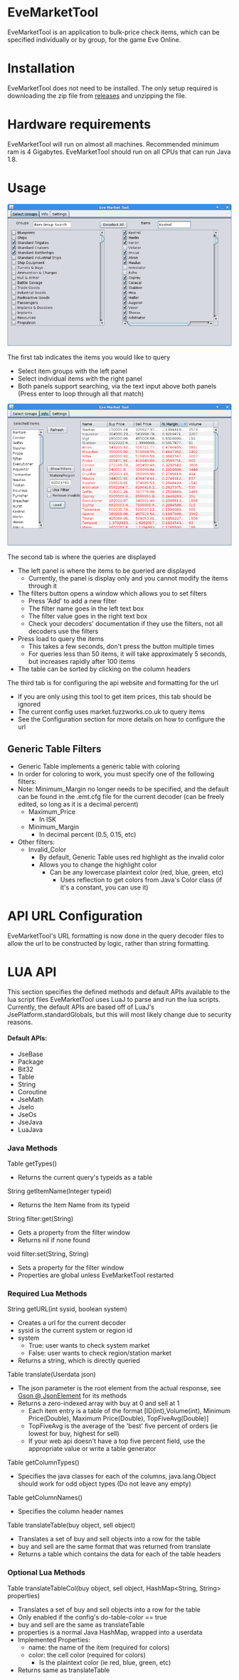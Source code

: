 # EveMarketTool

EveMarketTool is an application to bulk-price check items, which can be specified individually or by group, for the game Eve Online.

# Installation
EveMarketTool does not need to be installed. The only setup required is downloading the zip file from [releases](https://github.com/memcallen/EveMarketTool/releases) and unzipping the file.

# Hardware requirements
EveMarketTool will run on almost all machines. Recommended minimum ram is 4 Gigabytes. EveMarketTool should run on all CPUs that can run Java 1.8.

# Usage


![First Tab Image](https://raw.githubusercontent.com/memcallen/EveMarketTool/master/docs/images/firsttabscreenshot.png)

The first tab indicates the items you would like to query
 - Select item groups with the left panel
 - Select individual items with the right panel
 - Both panels support searching, via the text input above both panels (Press enter to loop through all that match)

![Second Tab Image](https://raw.githubusercontent.com/memcallen/EveMarketTool/master/docs/images/secondtabscreenshot.png)

The second tab is where the queries are displayed
 - The left panel is where the items to be queried are displayed
   - Currently, the panel is display only and you cannot modify the items through it
 - The filters button opens a window which allows you to set filters
   - Press 'Add' to add a new filter
   - The filter name goes in the left text box
   - The filter value goes in the right text box
   - Check your decoders' documentation if they use the filters, not all decoders use the filters
 - Press load to query the items
   - This takes a few seconds, don't press the button multiple times
   - For queries less than 50 items, it will take approximately 5 seconds, but increases rapidly after 100 items
 - The table can be sorted by clicking on the column headers

The third tab is for configuring the api website and formatting for the url
 - If you are only using this tool to get item prices, this tab should be ignored
 - The current config uses market.fuzzworks.co.uk to query items
 - See the Configuration section for more details on how to configure the url

## Generic Table Filters

 - Generic Table implements a generic table with coloring
 - In order for coloring to work, you must specify one of the following filters:
 - Note: Minimum_Margin no longer needs to be specified, and the default can be found in the .emt.cfg file for the current decoder (can be freely edited, so long as it is a decimal percent)
   - Maximum_Price
     - In ISK
   - Minimum_Margin
     - In decimal percent (0.5, 0.15, etc)
 - Other filters:
   - Invalid_Color
     - By default, Generic Table uses red highlight as the invalid color
     - Allows you to change the highlight color
       - Can be any lowercase plaintext color (red, blue, green, etc)
         - Uses reflection to get colors from Java's Color class (if it's a constant, you can use it)

# API URL Configuration

EveMarketTool's URL formatting is now done in the query decoder files to allow the url to be constructed by logic, rather than string formatting.

# LUA API

This section specifies the defined methods and default APIs available to the lua script files
EveMarketTool uses LuaJ to parse and run the lua scripts. Currently, the default APIs are based off of LuaJ's JsePlatform.standardGlobals, but this will most likely change due to security reasons.

#### Default APIs:
 - JseBase
 - Package
 - Bit32
 - Table
 - String
 - Coroutine
 - JseMath 
 - JseIo
 - JseOs
 - JseJava
 - LuaJava

### Java Methods

Table<Integer> getTypes()
 - Returns the current query's typeids as a table

String getItemName(Integer typeid)
 - Returns the Item Name from its typeid

String filter:get(String)
 - Gets a property from the filter window
 - Returns nil if none found

void filter:set(String, String)
 - Sets a property for the filter window
 - Properties are global unless EveMarketTool restarted

### Required Lua Methods

String getURL(int sysid, boolean system)
 - Creates a url for the current decoder
 - sysid is the current system or region id
 - system
   - True:  user wants to check system market
   - False: user wants to check region/station market
 - Returns a string, which is directly queried

Table translate(Userdata json)
 - The json parameter is the root element from the actual response, see [Gson @ JsonElement](https://github.com/google/gson/blob/master/gson/src/main/java/com/google/gson/JsonElement.java) for its methods
  - Returns a zero-indexed array with buy at 0 and sell at 1
    - Each item entry is a table of the format \[ID(int),Volume(int), Minimum Price(Double), Maximum Price(Double), TopFiveAvg(Double)\]
    - TopFiveAvg is the average of the 'best' five percent of orders (ie lowest for buy, highest for sell)
    - If your web api doesn't have a top five percent field, use the appropriate value or write a table generator

Table<String> getColumnTypes()
  - Specifies the java classes for each of the columns, java.lang.Object should work for odd object types (Do not leave any empty)

Table<String> getColumnNames()
  - Specifies the column header names

Table translateTable(buy object, sell object)
 - Translates a set of buy and sell objects into a row for the table
 - buy and sell are the same format that was returned from translate
 - Returns a table which contains the data for each of the table headers

### Optional Lua Methods

Table translateTableCol(buy object, sell object, HashMap<String, String> properties)
 - Translates a set of buy and sell objects into a row for the table
 - Only enabled if the config's do-table-color == true
 - buy and sell are the same as translateTable
 - properties is a normal Java HashMap, wrapped into a userdata
 - Implemented Properties:
    - name: the name of the item (required for colors)
    - color: the cell color (required for colors)
       - Is the plaintext color (ie red, blue, green, etc)
 - Returns same as translateTable
